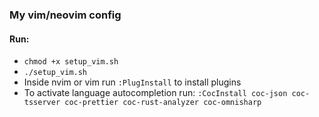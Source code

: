 ### My vim/neovim config
#### Run:
- `chmod +x setup_vim.sh`
- `./setup_vim.sh`
- Inside nvim or vim run `:PlugInstall` to install plugins
- To activate language autocompletion run: `:CocInstall coc-json coc-tsserver coc-prettier coc-rust-analyzer coc-omnisharp`
